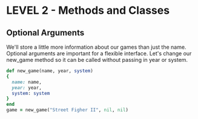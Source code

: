 LEVEL 2 - Methods and Classes
=============================

Optional Arguments
------------------

We'll store a little more information about our games than just the name. Optional arguments are important for a flexible interface. Let's change our new_game method so it can be called without passing in year or system.

```ruby
def new_game(name, year, system)
{
  name: name,
  year: year,
  system: system
}
end
game = new_game("Street Figher II", nil, nil)
```

